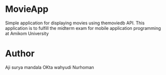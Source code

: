 # MovieApp
Simple application for displaying movies using themoviedb API. This application is to fulfill the midterm exam for mobile application programming at Amikom University

# Author
Aji surya mandala 
OKta wahyudi
Nurhoman

